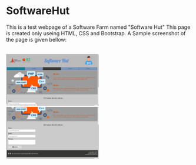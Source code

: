 # SoftwareHut

<p>This is a test webpage of a Software Farm named "Software Hut"
This page is created only useing HTML, CSS and Bootstrap.
A Sample screenshot of the page is given bellow:</p>
<br>
<img src="https://github.com/nazmulshuvo03/SoftwareHut/blob/master/images/softwareHut1.png" width="50%" height="50%">
<img src="https://github.com/nazmulshuvo03/SoftwareHut/blob/master/images/softwareHut2.png" width="50%" height="50%">
